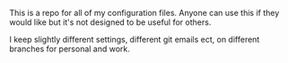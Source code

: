This is a repo for all of my configuration files. Anyone can use this if they would like but it's not designed to be useful for others.

I keep slightly different settings, different git emails ect, on different branches for personal and work.

